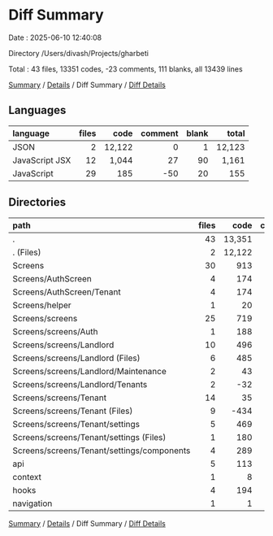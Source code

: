 # Diff Summary

Date : 2025-06-10 12:40:08

Directory /Users/divash/Projects/gharbeti

Total : 43 files,  13351 codes, -23 comments, 111 blanks, all 13439 lines

[Summary](results.md) / [Details](details.md) / Diff Summary / [Diff Details](diff-details.md)

## Languages
| language | files | code | comment | blank | total |
| :--- | ---: | ---: | ---: | ---: | ---: |
| JSON | 2 | 12,122 | 0 | 1 | 12,123 |
| JavaScript JSX | 12 | 1,044 | 27 | 90 | 1,161 |
| JavaScript | 29 | 185 | -50 | 20 | 155 |

## Directories
| path | files | code | comment | blank | total |
| :--- | ---: | ---: | ---: | ---: | ---: |
| . | 43 | 13,351 | -23 | 111 | 13,439 |
| . (Files) | 2 | 12,122 | 0 | 1 | 12,123 |
| Screens | 30 | 913 | -33 | 69 | 949 |
| Screens/AuthScreen | 4 | 174 | 6 | 18 | 198 |
| Screens/AuthScreen/Tenant | 4 | 174 | 6 | 18 | 198 |
| Screens/helper | 1 | 20 | 0 | 2 | 22 |
| Screens/screens | 25 | 719 | -39 | 49 | 729 |
| Screens/screens/Auth | 1 | 188 | 4 | 16 | 208 |
| Screens/screens/Landlord | 10 | 496 | -59 | 28 | 465 |
| Screens/screens/Landlord (Files) | 6 | 485 | -55 | 30 | 460 |
| Screens/screens/Landlord/Maintenance | 2 | 43 | -4 | -2 | 37 |
| Screens/screens/Landlord/Tenants | 2 | -32 | 0 | 0 | -32 |
| Screens/screens/Tenant | 14 | 35 | 16 | 5 | 56 |
| Screens/screens/Tenant (Files) | 9 | -434 | 7 | -34 | -461 |
| Screens/screens/Tenant/settings | 5 | 469 | 9 | 39 | 517 |
| Screens/screens/Tenant/settings (Files) | 1 | 180 | 9 | 14 | 203 |
| Screens/screens/Tenant/settings/components | 4 | 289 | 0 | 25 | 314 |
| api | 5 | 113 | 4 | 14 | 131 |
| context | 1 | 8 | 0 | 0 | 8 |
| hooks | 4 | 194 | 6 | 27 | 227 |
| navigation | 1 | 1 | 0 | 0 | 1 |

[Summary](results.md) / [Details](details.md) / Diff Summary / [Diff Details](diff-details.md)